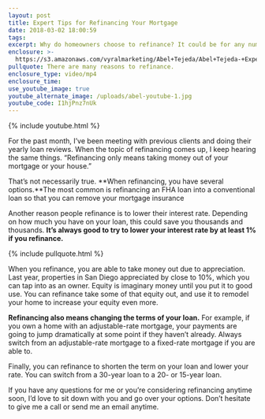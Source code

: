 ```yaml
---
layout: post
title: Expert Tips for Refinancing Your Mortgage
date: 2018-03-02 18:00:59
tags:
excerpt: Why do homeowners choose to refinance? It could be for any number of reasons.
enclosure: >-
  https://s3.amazonaws.com/vyralmarketing/Abel+Tejeda/Abel+Tejeda-+Expert+Tips+for+Refinancing+Your+Mortgage.mp4
pullquote: There are many reasons to refinance.
enclosure_type: video/mp4
enclosure_time:
use_youtube_image: true
youtube_alternate_image: /uploads/abel-youtube-1.jpg
youtube_code: I1hjPnz7nUk
---
```


{% include youtube.html %}

For the past month, I’ve been meeting with previous clients and doing their yearly loan reviews. When the topic of refinancing comes up, I keep hearing the same things. “Refinancing only means taking money out of your mortgage or your house.”

That’s not necessarily true. **When refinancing, you have several options.**The most common is refinancing an FHA loan into a conventional loan so that you can remove your mortgage insurance

Another reason people refinance is to lower their interest rate. Depending on how much you have on your loan, this could save you thousands and thousands. **It’s always good to try to lower your interest rate by at least 1% if you refinance.**

{% include pullquote.html %}

When you refinance, you are able to take money out due to appreciation. Last year, properties in San Diego appreciated by close to 10%, which you can tap into as an owner. Equity is imaginary money until you put it to good use. You can refinance take some of that equity out, and use it to remodel your home to increase your equity even more.

**Refinancing also means changing the terms of your loan.** For example, if you own a home with an adjustable-rate mortgage, your payments are going to jump dramatically at some point if they haven’t already. Always switch from an adjustable-rate mortgage to a fixed-rate mortgage if you are able to.

Finally, you can refinance to shorten the term on your loan and lower your rate. You can switch from a 30-year loan to a 20- or 15-year loan.

If you have any questions for me or you’re considering refinancing anytime soon, I’d love to sit down with you and go over your options. Don’t hesitate to give me a call or send me an email anytime.